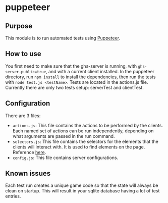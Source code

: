 # puppeteer

## Purpose

This module is to run automated tests using [Puppeteer](https://pptr.dev/).

## How to use

You first need to make sure that the ghs-server is running, with `ghs-server.public=true`, and with a current client installed.
In the puppeteer directory, run `npm install` to install the dependencies, then run the tests with `node test.js <testName>`.
Tests are located in the actions.js file.
Currently there are only two tests setup: serverTest and clientTest.

## Configuration

There are 3 files:
- `actions.js`: This file contains the actions to be performed by the clients. Each named set of actions can be run independently, depending on what arguments are passed in the run command.
- `selectors.js`: This file contains the selectors for the elements that the clients will interact with. It is used to find elements on the page. Reference [here](https://pptr.dev/guides/page-interactions).
- `config.js`: This file contains server configurations.

## Known issues

Each test run creates a unique game code so that the state will always be clean on startup. This will result in your sqlite database having a lot of test entries.